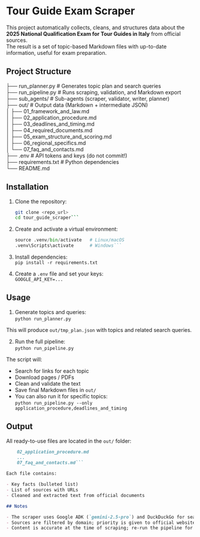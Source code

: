 # Tour Guide Exam Scraper

This project automatically collects, cleans, and structures data about the **2025 National Qualification Exam for Tour Guides in Italy** from official sources.  
The result is a set of topic-based Markdown files with up-to-date information, useful for exam preparation.

## Project Structure

├── run_planner.py # Generates topic plan and search queries\
├── run_pipeline.py # Runs scraping, validation, and Markdown export\
├── sub_agents/ # Sub-agents (scraper, validator, writer, planner)\
├── out/ # Output data (Markdown + intermediate JSON)\
│ ├── 01_framework_and_law.md\
│ ├── 02_application_procedure.md\
│ ├── 03_deadlines_and_timing.md\
│ ├── 04_required_documents.md\
│ ├── 05_exam_structure_and_scoring.md\
│ ├── 06_regional_specifics.md\
│ └── 07_faq_and_contacts.md\
├── .env # API tokens and keys (do not commit!)\
├── requirements.txt # Python dependencies\
└── README.md

## Installation

1. Clone the repository:

   ````bash
   git clone <repo_url>
   cd tour_guide_scraper```

   ````

2. Create and activate a virtual environment:

   ````python -m venv .venv
   source .venv/bin/activate   # Linux/macOS
   .venv\Scripts\activate      # Windows```

   ````

3. Install dependencies:\
   `pip install -r requirements.txt`

4. Create a `.env` file and set your keys:\
   `GOOGLE_API_KEY=...`

## Usage

1. Generate topics and queries:\
   `python run_planner.py`

This will produce `out/tmp_plan.json` with topics and related search queries.

2. Run the full pipeline:\
   `python run_pipeline.py`

The script will:

- Search for links for each topic
- Download pages / PDFs
- Clean and validate the text
- Save final Markdown files in `out/`
- You can also run it for specific topics:\
  `python run_pipeline.py --only application_procedure,deadlines_and_timing`

## Output

All ready-to-use files are located in the `out/` folder:

````01_framework_and_law.md
    02_application_procedure.md
    ...
    07_faq_and_contacts.md```

Each file contains:

- Key facts (bulleted list)
- List of sources with URLs
- Cleaned and extracted text from official documents

## Notes

- The scraper uses Google ADK (`gemini-2.5-pro`) and DuckDuckGo for search.
- Sources are filtered by domain; priority is given to official websites.
- Content is accurate at the time of scraping; re-run the pipeline for updates.
````

